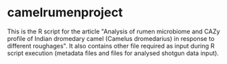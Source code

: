 # camelrumenproject

This is the R script for the article "Analysis of rumen microbiome and CAZy profile of Indian dromedary camel (Camelus dromedarius) in response to different roughages".
It also contains other file required as input during R script execution (metadata files and files for analysed shotgun data input).
